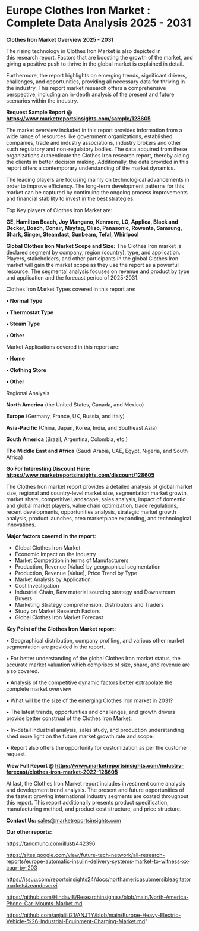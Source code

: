 # Europe Clothes Iron Market : Complete Data Analysis 2025 - 2031

<Strong> Clothes Iron Market Overview 2025 - 2031</strong>

The rising technology in Clothes Iron Market is also depicted in this research report. Factors that are boosting the growth of the market, and giving a positive push to thrive in the global market is explained in detail.

Furthermore, the report highlights on emerging trends, significant drivers, challenges, and opportunities, providing all necessary data for thriving in the industry. This report market research offers a comprehensive perspective, including an in-depth analysis of the present and future scenarios within the industry.

<strong>Request Sample Report @ <a href=https://www.marketreportsinsights.com/sample/128605>https://www.marketreportsinsights.com/sample/128605</a></strong>

The market overview included in this report provides information from a wide range of resources like government organizations, established companies, trade and industry associations, industry brokers and other such regulatory and non-regulatory bodies. The data acquired from these organizations authenticate the Clothes Iron research report, thereby aiding the clients in better decision making. Additionally, the data provided in this report offers a contemporary understanding of the market dynamics.

The leading players are focusing mainly on technological advancements in order to improve efficiency. The long-term development patterns for this market can be captured by continuing the ongoing process improvements and financial stability to invest in the best strategies.

Top Key players of Clothes Iron Market are:

<strong>GE, Hamilton Beach, Joy Mangano, Kenmore, LG, Applica, Black and Decker, Bosch, Conair, Maytag, Oliso, Panasonic, Rowenta, Samsung, Shark, Singer, Steamfast, Sunbeam, Tefal, Whirlpool</strong>

<strong><b>Global Clothes Iron Market Scope and Size:</b></strong>
The Clothes Iron market is declared segment by company, region (country), type, and application. Players, stakeholders, and other participants in the global Clothes Iron market will gain the market scope as they use the report as a powerful resource. The segmental analysis focuses on revenue and product by type and application and the forecast period of 2025-2031.

Clothes Iron Market Types covered in this report are:

<strong>• Normal Type

• Thermostat Type

• Steam Type

• Other</strong>

Market Applications covered in this report are:

<strong>• Home

• Clothing Store

• Other</strong> 

Regional Analysis

<strong>North America</strong> (the United States, Canada, and Mexico)

<strong>Europe</strong> (Germany, France, UK, Russia, and Italy)

<strong>Asia-Pacific</strong> (China, Japan, Korea, India, and Southeast Asia)

<strong>South America</strong> (Brazil, Argentina, Colombia, etc.)

<strong>The Middle East and Africa</strong> (Saudi Arabia, UAE, Egypt, Nigeria, and South Africa)

<strong>Go For Interesting Discount Here: <a href=https://www.marketreportsinsights.com/discount/128605>https://www.marketreportsinsights.com/discount/128605</a></strong>

The Clothes Iron market report provides a detailed analysis of global market size, regional and country-level market size, segmentation market growth, market share, competitive Landscape, sales analysis, impact of domestic and global market players, value chain optimization, trade regulations, recent developments, opportunities analysis, strategic market growth analysis, product launches, area marketplace expanding, and technological innovations.

<strong><b>Major factors covered in the report:</b></strong>
<ul>
  <li>Global Clothes Iron Market </li>
  <li>Economic Impact on the Industry</li>
  <li>Market Competition in terms of Manufacturers</li>
  <li>Production, Revenue (Value) by geographical segmentation</li>
  <li>Production, Revenue (Value), Price Trend by Type</li>
  <li>Market Analysis by Application</li>
  <li>Cost Investigation</li>
  <li>Industrial Chain, Raw material sourcing strategy and Downstream Buyers</li>
  <li>Marketing Strategy comprehension, Distributors and Traders</li>
  <li>Study on Market Research Factors</li>
  <li>Global Clothes Iron Market Forecast</li>
</ul>

<strong><b>Key Point of the Clothes Iron Market report:</b></strong>

• Geographical distribution, company profiling, and various other market segmentation are provided in the report.

• For better understanding of the global Clothes Iron market status, the accurate market valuation which comprises of size, share, and revenue are also covered.

• Analysis of the competitive dynamic factors better extrapolate the complete market overview

• What will be the size of the emerging Clothes Iron market in 2031?

• The latest trends, opportunities and challenges, and growth drivers provide better construal of the Clothes Iron Market.

• In-detail industrial analysis, sales study, and production understanding shed more light on the future market growth rate and scope.

• Report also offers the opportunity for customization as per the customer request.

<strong><b>View Full Report @ <a href=https://www.marketreportsinsights.com/industry-forecast/clothes-iron-market-2022-128605>https://www.marketreportsinsights.com/industry-forecast/clothes-iron-market-2022-128605</a></b></strong>


At last, the Clothes Iron Market report includes investment come analysis and development trend analysis. The present and future opportunities of the fastest growing international industry segments are coated throughout this report. This report additionally presents product specification, manufacturing method, and product cost structure, and price structure.

<strong>Contact Us:</strong>
sales@marketreportsinsights.com

<strong>Our other reports:</strong>

<a href=https://tanomuno.com/illust/442396>https://tanomuno.com/illust/442396</a>

<a href=https://sites.google.com/view/future-tech-network/all-research-reports/europe-automatic-insulin-delivery-systems-market-to-witness-xx-cagr-by-203>https://sites.google.com/view/future-tech-network/all-research-reports/europe-automatic-insulin-delivery-systems-market-to-witness-xx-cagr-by-203</a>

<a href=https://issuu.com/reportsinsights24/docs/northamericasubmersibleagitatormarketsizeandovervi>https://issuu.com/reportsinsights24/docs/northamericasubmersibleagitatormarketsizeandovervi</a>

<a href=https://github.com/Hindavi8/Researchinsightss/blob/main/North-America-Phone-Car-Mounts-Market.md>https://github.com/Hindavi8/Researchinsightss/blob/main/North-America-Phone-Car-Mounts-Market.md</a>

<a href=https://github.com/anjaliiii21/ANJTY/blob/main/Europe-Heavy-Electric-Vehicle-%26-Industrial-Equipment-Charging-Market.md>https://github.com/anjaliiii21/ANJTY/blob/main/Europe-Heavy-Electric-Vehicle-%26-Industrial-Equipment-Charging-Market.md</a>"
